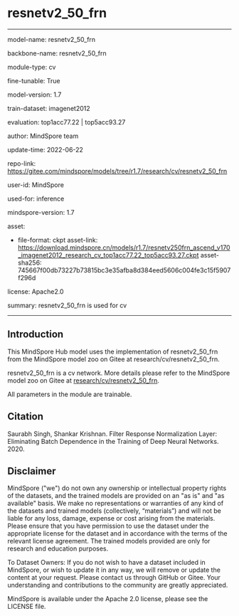 # resnetv2_50_frn

---

model-name: resnetv2_50_frn

backbone-name: resnetv2_50_frn

module-type: cv

fine-tunable: True

model-version: 1.7

train-dataset: imagenet2012

evaluation: top1acc77.22 | top5acc93.27

author: MindSpore team

update-time: 2022-06-22

repo-link: <https://gitee.com/mindspore/models/tree/r1.7/research/cv/resnetv2_50_frn>

user-id: MindSpore

used-for: inference

mindspore-version: 1.7

asset:

-
    file-format: ckpt
    asset-link: <https://download.mindspore.cn/models/r1.7/resnetv250frn_ascend_v170_imagenet2012_research_cv_top1acc77.22_top5acc93.27.ckpt>
    asset-sha256: 745667f00db73227b73815bc3e35afba8d384eed5606c004fe3c15f5907f296d

license: Apache2.0

summary: resnetv2_50_frn is used for cv

---

## Introduction

This MindSpore Hub model uses the implementation of resnetv2_50_frn from the MindSpore model zoo on Gitee at research/cv/resnetv2_50_frn.

resnetv2_50_frn is a cv network. More details please refer to the MindSpore model zoo on Gitee at [research/cv/resnetv2_50_frn](https://gitee.com/mindspore/models/blob/r1.7/research/cv/resnetv2_50_frn/README.md).

All parameters in the module are trainable.

## Citation

Saurabh Singh, Shankar Krishnan. Filter Response Normalization Layer: Eliminating Batch Dependence in the Training of Deep Neural Networks. 2020.

## Disclaimer

MindSpore ("we") do not own any ownership or intellectual property rights of the datasets, and the trained models are provided on an "as is" and "as available" basis. We make no representations or warranties of any kind of the datasets and trained models (collectively, “materials”) and will not be liable for any loss, damage, expense or cost arising from the materials. Please ensure that you have permission to use the dataset under the appropriate license for the dataset and in accordance with the terms of the relevant license agreement. The trained models provided are only for research and education purposes.

To Dataset Owners: If you do not wish to have a dataset included in MindSpore, or wish to update it in any way, we will remove or update the content at your request. Please contact us through GitHub or Gitee. Your understanding and contributions to the community are greatly appreciated.

MindSpore is available under the Apache 2.0 license, please see the LICENSE file.
